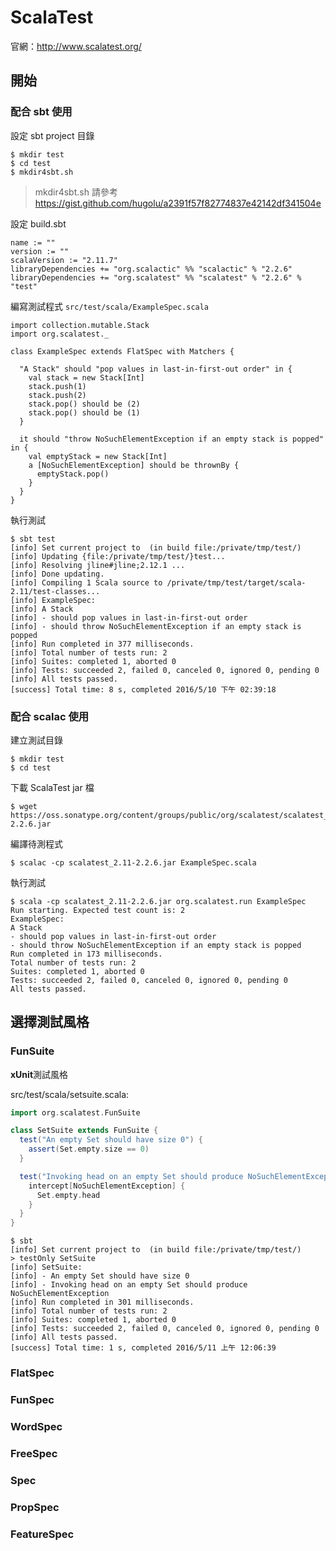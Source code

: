 # ScalaTest

官網：http://www.scalatest.org/

## 開始
### 配合 sbt 使用

設定 sbt project 目錄
```shell
$ mkdir test
$ cd test
$ mkdir4sbt.sh
```
> mkdir4sbt.sh 請參考 https://gist.github.com/hugolu/a2391f57f82774837e42142df341504e

設定 build.sbt
```
name := ""
version := ""
scalaVersion := "2.11.7"
libraryDependencies += "org.scalactic" %% "scalactic" % "2.2.6"
libraryDependencies += "org.scalatest" %% "scalatest" % "2.2.6" % "test"
```

編寫測試程式 `src/test/scala/ExampleSpec.scala`
```scalc
import collection.mutable.Stack
import org.scalatest._

class ExampleSpec extends FlatSpec with Matchers {

  "A Stack" should "pop values in last-in-first-out order" in {
    val stack = new Stack[Int]
    stack.push(1)
    stack.push(2)
    stack.pop() should be (2)
    stack.pop() should be (1)
  }

  it should "throw NoSuchElementException if an empty stack is popped" in {
    val emptyStack = new Stack[Int]
    a [NoSuchElementException] should be thrownBy {
      emptyStack.pop()
    }
  }
}
```

執行測試
```shell
$ sbt test
[info] Set current project to  (in build file:/private/tmp/test/)
[info] Updating {file:/private/tmp/test/}test...
[info] Resolving jline#jline;2.12.1 ...
[info] Done updating.
[info] Compiling 1 Scala source to /private/tmp/test/target/scala-2.11/test-classes...
[info] ExampleSpec:
[info] A Stack
[info] - should pop values in last-in-first-out order
[info] - should throw NoSuchElementException if an empty stack is popped
[info] Run completed in 377 milliseconds.
[info] Total number of tests run: 2
[info] Suites: completed 1, aborted 0
[info] Tests: succeeded 2, failed 0, canceled 0, ignored 0, pending 0
[info] All tests passed.
[success] Total time: 8 s, completed 2016/5/10 下午 02:39:18
```

### 配合 scalac 使用

建立測試目錄
```shell
$ mkdir test
$ cd test
```

下載 ScalaTest jar 檔
```shell
$ wget https://oss.sonatype.org/content/groups/public/org/scalatest/scalatest_2.11/2.2.6/scalatest_2.11-2.2.6.jar
```

編譯待測程式
```shell
$ scalac -cp scalatest_2.11-2.2.6.jar ExampleSpec.scala
```

執行測試
```shell
$ scala -cp scalatest_2.11-2.2.6.jar org.scalatest.run ExampleSpec
Run starting. Expected test count is: 2
ExampleSpec:
A Stack
- should pop values in last-in-first-out order
- should throw NoSuchElementException if an empty stack is popped
Run completed in 173 milliseconds.
Total number of tests run: 2
Suites: completed 1, aborted 0
Tests: succeeded 2, failed 0, canceled 0, ignored 0, pending 0
All tests passed.
```

## 選擇測試風格

### FunSuite
**xUnit**測試風格

src/test/scala/setsuite.scala:
```scala
import org.scalatest.FunSuite

class SetSuite extends FunSuite {
  test("An empty Set should have size 0") {
    assert(Set.empty.size == 0)
  }

  test("Invoking head on an empty Set should produce NoSuchElementException") {
    intercept[NoSuchElementException] {
      Set.empty.head
    }
  }
}
```

```shell
$ sbt
[info] Set current project to  (in build file:/private/tmp/test/)
> testOnly SetSuite
[info] SetSuite:
[info] - An empty Set should have size 0
[info] - Invoking head on an empty Set should produce NoSuchElementException
[info] Run completed in 301 milliseconds.
[info] Total number of tests run: 2
[info] Suites: completed 1, aborted 0
[info] Tests: succeeded 2, failed 0, canceled 0, ignored 0, pending 0
[info] All tests passed.
[success] Total time: 1 s, completed 2016/5/11 上午 12:06:39
```

### FlatSpec

### FunSpec

### WordSpec

### FreeSpec

### Spec

### PropSpec

### FeatureSpec
